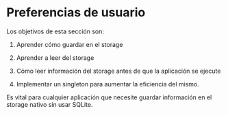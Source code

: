 # Preferencias de usuario

Los objetivos de esta sección son:

1. Aprender cómo guardar en el storage

2. Aprender a leer del storage

3. Cómo leer información del storage antes de que la aplicación se ejecute

4. Implementar un singleton para aumentar la eficiencia del mismo.

Es vital para cualquier aplicación que necesite guardar información en el storage nativo sin usar SQLite.
